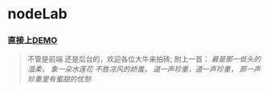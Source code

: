# nodeLab
### 直接上[DEMO](http://123.57.253.198:3000/)
> 不管是前端 还是后台的，欢迎各位大牛来拍砖;
附上一首：
*最是那一低头的温柔，*
*象一朵水莲花*
*不胜凉风的娇羞，*
*道一声珍重，道一声珍重，*
*那一声珍重里有蜜甜的忧愁*
